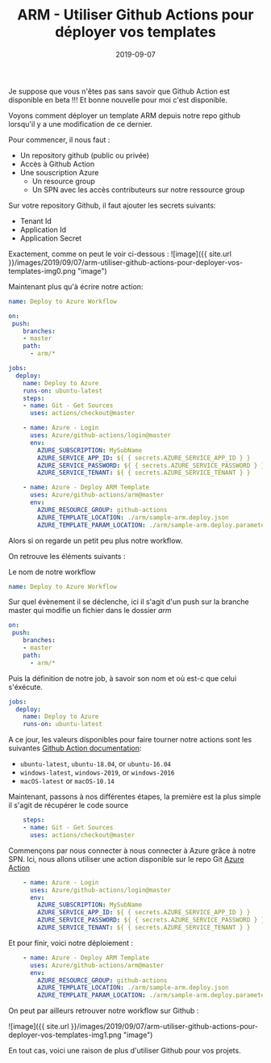 ﻿---
layout: post
title: ARM - Utiliser Github Actions pour déployer vos templates
date: 2019-09-07
categories: [ "Azure", "Github Actions", "ARM" ]
---

Je suppose que vous n'êtes pas sans savoir que Github Action est disponible en beta !!! Et bonne nouvelle pour moi c'est disponible.

Voyons comment déployer un template ARM depuis notre repo github lorsqu'il y a une modification de ce dernier.

Pour commencer, il nous faut :

- Un repository github (public ou privée)
- Accès à Github Action
- Une souscription Azure
  - Un resource group
  - Un SPN avec les accès contributeurs sur notre ressource group

Sur votre repository Github, il faut ajouter les secrets suivants:

- Tenant Id
- Application Id
- Application Secret

Exactement, comme on peut le voir ci-dessous :
![image]({{ site.url }}/images/2019/09/07/arm-utiliser-github-actions-pour-deployer-vos-templates-img0.png "image")

Maintenant plus qu'à écrire notre action:

```yaml
name: Deploy to Azure Workflow

on:
 push:
    branches:
    - master
    path:
      - arm/*

jobs:
  deploy:
    name: Deploy to Azure
    runs-on: ubuntu-latest
    steps:
    - name: Git - Get Sources
      uses: actions/checkout@master

    - name: Azure - Login
      uses: Azure/github-actions/login@master
      env:
        AZURE_SUBSCRIPTION: MySubName
        AZURE_SERVICE_APP_ID: ${ { secrets.AZURE_SERVICE_APP_ID } }
        AZURE_SERVICE_PASSWORD: ${ { secrets.AZURE_SERVICE_PASSWORD } }
        AZURE_SERVICE_TENANT: ${ { secrets.AZURE_SERVICE_TENANT } }

    - name: Azure - Deploy ARM Template
      uses: Azure/github-actions/arm@master
      env:
        AZURE_RESOURCE_GROUP: github-actions
        AZURE_TEMPLATE_LOCATION: ./arm/sample-arm.deploy.json
        AZURE_TEMPLATE_PARAM_LOCATION: ./arm/sample-arm.deploy.parameters.json
```

Alors si on regarde un petit peu plus notre workflow.

On retrouve les éléments suivants :

Le nom de notre workflow

```yaml
name: Deploy to Azure Workflow
```

Sur quel évènement il se déclenche, ici il s'agit d'un push sur la branche master qui modifie un fichier dans le dossier *arm*

```yaml
on:
 push:
    branches:
    - master
    path:
      - arm/*
```

Puis la définition de notre job, à savoir son nom et où est-c que celui s'éxécute.

```yaml
jobs:
  deploy:
    name: Deploy to Azure
    runs-on: ubuntu-latest
```

A ce jour, les valeurs disponibles pour faire tourner notre actions sont les suivantes [Github Action documentation](https://help.github.com/en/articles/workflow-syntax-for-github-actions#jobsjob_idruns-on):

- `ubuntu-latest`, `ubuntu-18.04`, or `ubuntu-16.04`
- `windows-latest`, `windows-2019`, or `windows-2016`
- `macOS-latest` or `macOS-10.14`

Maintenant, passons à nos différentes étapes, la première est la plus simple il s'agit de récupérer le code source

```yaml
    steps:
    - name: Git - Get Sources
      uses: actions/checkout@master
```

Commençons par nous connecter à nous connecter à Azure grâce à notre SPN.
Ici, nous allons utiliser une action disponible sur le repo Git [Azure Action](https://github.com/Azure/github-actions/login@master)

```yaml
    - name: Azure - Login
      uses: Azure/github-actions/login@master
      env:
        AZURE_SUBSCRIPTION: MySubName
        AZURE_SERVICE_APP_ID: ${ { secrets.AZURE_SERVICE_APP_ID } }
        AZURE_SERVICE_PASSWORD: ${ { secrets.AZURE_SERVICE_PASSWORD } }
        AZURE_SERVICE_TENANT: ${ { secrets.AZURE_SERVICE_TENANT } }  
```


Et pour finir, voici notre déploiement :

```yaml
    - name: Azure - Deploy ARM Template
      uses: Azure/github-actions/arm@master
      env:
        AZURE_RESOURCE_GROUP: github-actions
        AZURE_TEMPLATE_LOCATION: ./arm/sample-arm.deploy.json
        AZURE_TEMPLATE_PARAM_LOCATION: ./arm/sample-arm.deploy.parameters.json
```

On peut par ailleurs retrouver notre workflow sur Github :

![image]({{ site.url }}/images/2019/09/07/arm-utiliser-github-actions-pour-deployer-vos-templates-img1.png "image")

En tout cas, voici une raison de plus d'utiliser Github pour vos projets.
